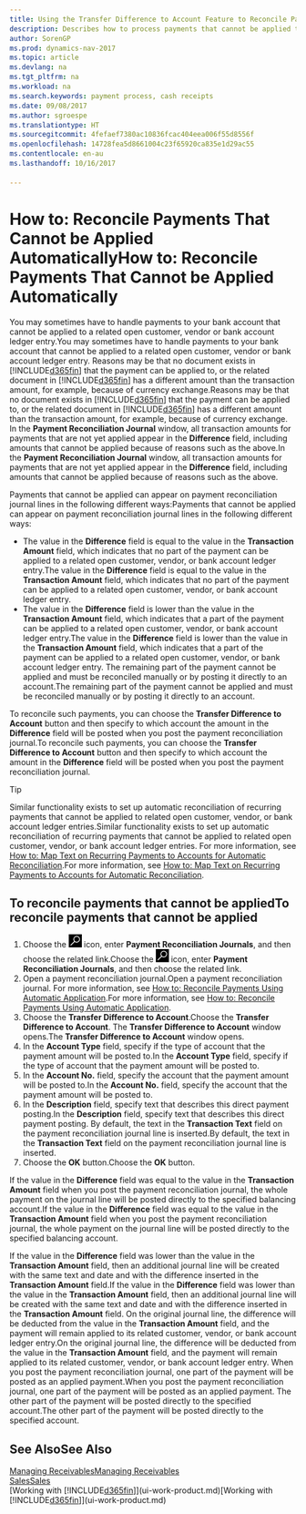 ```yaml
---
title: Using the Transfer Difference to Account Feature to Reconcile Payments '
description: Describes how to process payments that cannot be applied to a document, for example, when an exchange rate causes amounts to differ.
author: SorenGP
ms.prod: dynamics-nav-2017
ms.topic: article
ms.devlang: na
ms.tgt_pltfrm: na
ms.workload: na
ms.search.keywords: payment process, cash receipts
ms.date: 09/08/2017
ms.author: sgroespe
ms.translationtype: HT
ms.sourcegitcommit: 4fefaef7380ac10836fcac404eea006f55d8556f
ms.openlocfilehash: 14728fea5d8661004c23f65920ca835e1d29ac55
ms.contentlocale: en-au
ms.lasthandoff: 10/16/2017

---
```

# <a name="how-to-reconcile-payments-that-cannot-be-applied-automatically"></a><span data-ttu-id="d864f-103">How to: Reconcile Payments That Cannot be Applied Automatically</span><span class="sxs-lookup"><span data-stu-id="d864f-103">How to: Reconcile Payments That Cannot be Applied Automatically</span></span>
<span data-ttu-id="d864f-104">You may sometimes have to handle payments to your bank account that cannot be applied to a related open customer, vendor or bank account ledger entry.</span><span class="sxs-lookup"><span data-stu-id="d864f-104">You may sometimes have to handle payments to your bank account that cannot be applied to a related open customer, vendor or bank account ledger entry.</span></span> <span data-ttu-id="d864f-105">Reasons may be that no document exists in [!INCLUDE[d365fin](includes/d365fin_md.md)] that the payment can be applied to, or the related document in [!INCLUDE[d365fin](includes/d365fin_md.md)] has a different amount than the transaction amount, for example, because of currency exchange.</span><span class="sxs-lookup"><span data-stu-id="d864f-105">Reasons may be that no document exists in [!INCLUDE[d365fin](includes/d365fin_md.md)] that the payment can be applied to, or the related document in [!INCLUDE[d365fin](includes/d365fin_md.md)] has a different amount than the transaction amount, for example, because of currency exchange.</span></span> <span data-ttu-id="d864f-106">In the **Payment Reconciliation Journal** window, all transaction amounts for payments that are not yet applied appear in the **Difference** field, including amounts that cannot be applied because of reasons such as the above.</span><span class="sxs-lookup"><span data-stu-id="d864f-106">In the **Payment Reconciliation Journal** window, all transaction amounts for payments that are not yet applied appear in the **Difference** field, including amounts that cannot be applied because of reasons such as the above.</span></span>

<span data-ttu-id="d864f-107">Payments that cannot be applied can appear on payment reconciliation journal lines in the following different ways:</span><span class="sxs-lookup"><span data-stu-id="d864f-107">Payments that cannot be applied can appear on payment reconciliation journal lines in the following different ways:</span></span>

* <span data-ttu-id="d864f-108">The value in the **Difference** field is equal to the value in the **Transaction Amount** field, which indicates that no part of the payment can be applied to a related open customer, vendor, or bank account ledger entry.</span><span class="sxs-lookup"><span data-stu-id="d864f-108">The value in the **Difference** field is equal to the value in the **Transaction Amount** field, which indicates that no part of the payment can be applied to a related open customer, vendor, or bank account ledger entry.</span></span>
* <span data-ttu-id="d864f-109">The value in the **Difference** field is lower than the value in the **Transaction Amount** field, which indicates that a part of the payment can be applied to a related open customer, vendor, or bank account ledger entry.</span><span class="sxs-lookup"><span data-stu-id="d864f-109">The value in the **Difference** field is lower than the value in the **Transaction Amount** field, which indicates that a part of the payment can be applied to a related open customer, vendor, or bank account ledger entry.</span></span> <span data-ttu-id="d864f-110">The remaining part of the payment cannot be applied and must be reconciled manually or by posting it directly to an account.</span><span class="sxs-lookup"><span data-stu-id="d864f-110">The remaining part of the payment cannot be applied and must be reconciled manually or by posting it directly to an account.</span></span>

<span data-ttu-id="d864f-111">To reconcile such payments, you can choose the **Transfer Difference to Account** button and then specify to which account the amount in the **Difference** field will be posted when you post the payment reconciliation journal.</span><span class="sxs-lookup"><span data-stu-id="d864f-111">To reconcile such payments, you can choose the **Transfer Difference to Account** button and then specify to which account the amount in the **Difference** field will be posted when you post the payment reconciliation journal.</span></span>

> [!TIP]  
>   <span data-ttu-id="d864f-112">Similar functionality exists to set up automatic reconciliation of recurring payments that cannot be applied to related open customer, vendor, or bank account ledger entries.</span><span class="sxs-lookup"><span data-stu-id="d864f-112">Similar functionality exists to set up automatic reconciliation of recurring payments that cannot be applied to related open customer, vendor, or bank account ledger entries.</span></span> <span data-ttu-id="d864f-113">For more information, see [How to: Map Text on Recurring Payments to Accounts for Automatic Reconciliation](receivables-how-map-text-recurring-payments-accounts-auto-reconcilliation.md).</span><span class="sxs-lookup"><span data-stu-id="d864f-113">For more information, see [How to: Map Text on Recurring Payments to Accounts for Automatic Reconciliation](receivables-how-map-text-recurring-payments-accounts-auto-reconcilliation.md).</span></span>

## <a name="to-reconcile-payments-that-cannot-be-applied"></a><span data-ttu-id="d864f-114">To reconcile payments that cannot be applied</span><span class="sxs-lookup"><span data-stu-id="d864f-114">To reconcile payments that cannot be applied</span></span>
1. <span data-ttu-id="d864f-115">Choose the ![Search for Page or Report](media/ui-search/search_small.png "Search for Page or Report icon") icon, enter **Payment Reconciliation Journals**, and then choose the related link.</span><span class="sxs-lookup"><span data-stu-id="d864f-115">Choose the ![Search for Page or Report](media/ui-search/search_small.png "Search for Page or Report icon") icon, enter **Payment Reconciliation Journals**, and then choose the related link.</span></span>
2. <span data-ttu-id="d864f-116">Open a payment reconciliation journal.</span><span class="sxs-lookup"><span data-stu-id="d864f-116">Open a payment reconciliation journal.</span></span> <span data-ttu-id="d864f-117">For more information, see [How to: Reconcile Payments Using Automatic Application](receivables-how-reconcile-payments-auto-application.md).</span><span class="sxs-lookup"><span data-stu-id="d864f-117">For more information, see [How to: Reconcile Payments Using Automatic Application](receivables-how-reconcile-payments-auto-application.md).</span></span>
3. <span data-ttu-id="d864f-118">Choose the **Transfer Difference to Account**.</span><span class="sxs-lookup"><span data-stu-id="d864f-118">Choose the **Transfer Difference to Account**.</span></span> <span data-ttu-id="d864f-119">The **Transfer Difference to Account** window opens.</span><span class="sxs-lookup"><span data-stu-id="d864f-119">The **Transfer Difference to Account** window opens.</span></span>
4. <span data-ttu-id="d864f-120">In the **Account Type** field, specify if the type of account that the payment amount will be posted to.</span><span class="sxs-lookup"><span data-stu-id="d864f-120">In the **Account Type** field, specify if the type of account that the payment amount will be posted to.</span></span>
5. <span data-ttu-id="d864f-121">In the **Account No.** field, specify the account that the payment amount will be posted to.</span><span class="sxs-lookup"><span data-stu-id="d864f-121">In the **Account No.** field, specify the account that the payment amount will be posted to.</span></span>
6. <span data-ttu-id="d864f-122">In the **Description** field, specify text that describes this direct payment posting.</span><span class="sxs-lookup"><span data-stu-id="d864f-122">In the **Description** field, specify text that describes this direct payment posting.</span></span> <span data-ttu-id="d864f-123">By default, the text in the **Transaction Text** field on the payment reconciliation journal line is inserted.</span><span class="sxs-lookup"><span data-stu-id="d864f-123">By default, the text in the **Transaction Text** field on the payment reconciliation journal line is inserted.</span></span>
7. <span data-ttu-id="d864f-124">Choose the **OK** button.</span><span class="sxs-lookup"><span data-stu-id="d864f-124">Choose the **OK** button.</span></span>

<span data-ttu-id="d864f-125">If the value in the **Difference** field was equal to the value in the **Transaction Amount** field when you post the payment reconciliation journal, the whole payment on the journal line will be posted directly to the specified balancing account.</span><span class="sxs-lookup"><span data-stu-id="d864f-125">If the value in the **Difference** field was equal to the value in the **Transaction Amount** field when you post the payment reconciliation journal, the whole payment on the journal line will be posted directly to the specified balancing account.</span></span>

<span data-ttu-id="d864f-126">If the value in the **Difference** field was lower than the value in the **Transaction Amount** field, then an additional journal line will be created with the same text and date and with the difference inserted in the **Transaction Amount** field.</span><span class="sxs-lookup"><span data-stu-id="d864f-126">If the value in the **Difference** field was lower than the value in the **Transaction Amount** field, then an additional journal line will be created with the same text and date and with the difference inserted in the **Transaction Amount** field.</span></span> <span data-ttu-id="d864f-127">On the original journal line, the difference will be deducted from the value in the **Transaction Amount** field, and the payment will remain applied to its related customer, vendor, or bank account ledger entry.</span><span class="sxs-lookup"><span data-stu-id="d864f-127">On the original journal line, the difference will be deducted from the value in the **Transaction Amount** field, and the payment will remain applied to its related customer, vendor, or bank account ledger entry.</span></span> <span data-ttu-id="d864f-128">When you post the payment reconciliation journal, one part of the payment will be posted as an applied payment.</span><span class="sxs-lookup"><span data-stu-id="d864f-128">When you post the payment reconciliation journal, one part of the payment will be posted as an applied payment.</span></span> <span data-ttu-id="d864f-129">The other part of the payment will be posted directly to the specified account.</span><span class="sxs-lookup"><span data-stu-id="d864f-129">The other part of the payment will be posted directly to the specified account.</span></span>

## <a name="see-also"></a><span data-ttu-id="d864f-130">See Also</span><span class="sxs-lookup"><span data-stu-id="d864f-130">See Also</span></span>
[<span data-ttu-id="d864f-131">Managing Receivables</span><span class="sxs-lookup"><span data-stu-id="d864f-131">Managing Receivables</span></span>](receivables-manage-receivables.md)  
[<span data-ttu-id="d864f-132">Sales</span><span class="sxs-lookup"><span data-stu-id="d864f-132">Sales</span></span>](sales-manage-sales.md)  
<span data-ttu-id="d864f-133">[Working with [!INCLUDE[d365fin](includes/d365fin_md.md)]](ui-work-product.md)</span><span class="sxs-lookup"><span data-stu-id="d864f-133">[Working with [!INCLUDE[d365fin](includes/d365fin_md.md)]](ui-work-product.md)</span></span>

